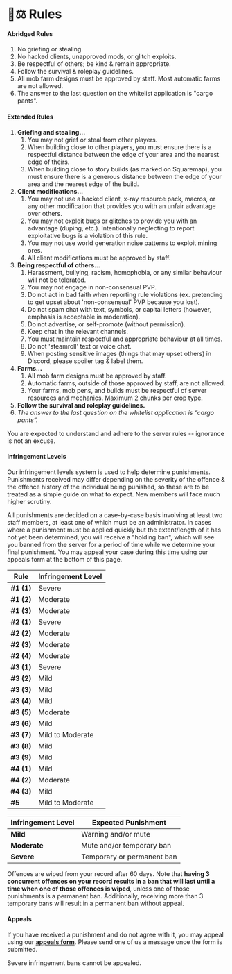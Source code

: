 # 🧑⚖ Rules

#### **Abridged Rules**

1. No griefing or stealing.
2. No hacked clients, unapproved mods, or glitch exploits.
3. Be respectful of others; be kind & remain appropriate.
4. Follow the survival & roleplay guidelines.
5. All mob farm designs must be approved by staff. Most automatic farms are not allowed.
6. The answer to the last question on the whitelist application is "cargo pants".

#### **Extended Rules**

1. **Griefing and stealing...**
   1. You may not grief or steal from other players.
   2. When building close to other players, you must ensure there is a respectful distance between the edge of your area and the nearest edge of theirs.
   3. When building close to story builds (as marked on Squaremap), you must ensure there is a generous distance between the edge of your area and the nearest edge of the build.
2. **Client modifications...**
   1. You may not use a hacked client, x-ray resource pack, macros, or any other modification that provides you with an unfair advantage over others.
   2. You may not exploit bugs or glitches to provide you with an advantage (duping, etc.). Intentionally neglecting to report exploitative bugs is a violation of this rule.
   3. You may not use world generation noise patterns to exploit mining ores.
   4. All client modifications must be approved by staff.
3. **Being respectful of others...**
   1. Harassment, bullying, racism, homophobia, or any similar behaviour will not be tolerated.&#x20;
   2. You may not engage in non-consensual PVP.
   3. Do not act in bad faith when reporting rule violations (ex. pretending to get upset about 'non-consensual' PVP because you lost).
   4. Do not spam chat with text, symbols, or capital letters (however, emphasis is acceptable in moderation).&#x20;
   5. Do not advertise, or self-promote (without permission).&#x20;
   6. Keep chat in the relevant channels.
   7. You must maintain respectful and appropriate behaviour at all times.
   8. Do not 'steamroll' text or voice chat.
   9. When posting sensitive images (things that may upset others) in Discord, please spoiler tag & label them.
4. **Farms...**
   1. All mob farm designs must be approved by staff.
   2. Automatic farms, outside of those approved by staff, are not allowed.
   3. Your farms, mob pens, and builds must be respectful of server resources and mechanics. Maximum 2 chunks per crop type.
5. **Follow the survival and roleplay guidelines.**
6. _The answer to the last question on the whitelist application is “cargo pants”._

You are expected to understand and adhere to the server rules -- ignorance is not an excuse.

#### **Infringement Levels**

Our infringement levels system is used to help determine punishments. Punishments received may differ depending on the severity of the offence & the offence history of the individual being punished, so these are to be treated as a simple guide on what to expect. New members will face much higher scrutiny.

All punishments are decided on a case-by-case basis involving at least two staff members, at least one of which must be an administrator. In cases where a punishment must be applied quickly but the extent/length of it has not yet been determined, you will receive a "holding ban", which will see you banned from the server for a period of time while we determine your final punishment. You may appeal your case during this time using our appeals form at the bottom of this page.

| **Rule**   | **Infringement Level** |
| ---------- | ---------------------- |
| **#1 (1)** | Severe                 |
| **#1 (2)** | Moderate               |
| **#1 (3)** | Moderate               |
| **#2 (1)** | Severe                 |
| **#2 (2)** | Moderate               |
| **#2 (3)** | Moderate               |
| **#2 (4)** | Moderate               |
| **#3 (1)** | Severe                 |
| **#3 (2)** | Mild                   |
| **#3 (3)** | Mild                   |
| **#3 (4)** | Mild                   |
| **#3 (5)** | Moderate               |
| **#3 (6)** | Mild                   |
| **#3 (7)** | Mild to Moderate       |
| **#3 (8)** | Mild                   |
| **#3 (9)** | Mild                   |
| **#4 (1)** | Mild                   |
| **#4 (2)** | Moderate               |
| **#4 (3)** | Mild                   |
| **#5**     | Mild to Moderate       |

| **Infringement Level** | **Expected Punishment**    |
| ---------------------- | -------------------------- |
| **Mild**               | Warning and/or mute        |
| **Moderate**           | Mute and/or temporary ban  |
| **Severe**             | Temporary or permanent ban |

Offences are wiped from your record after 60 days. Note that **having 3 concurrent offences on your record results in a ban that will last until a time when one of those offences is wiped**, unless one of those punishments is a permanent ban. Additionally, receiving more than 3 temporary bans will result in a permanent ban without appeal.

#### **Appeals**

If you have received a punishment and do not agree with it, you may appeal using our [**appeals form**](https://forms.gle/tf6AQCrLicfhHr1K9). Please send one of us a message once the form is submitted.

Severe infringement bans cannot be appealed.
